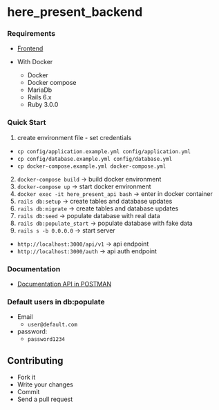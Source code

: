 # here_present_backend

### Requirements

+ [Frontend](https://github.com/unisocisec/here_present_frontend)
  
+ With Docker
  + Docker
  + Docker compose
  + MariaDb
  + Rails 6.x
  + Ruby 3.0.0

### Quick Start
1. create environment file - set credentials
* `cp config/application.example.yml config/application.yml`
* `cp config/database.example.yml config/database.yml`
* `cp docker-compose.example.yml docker-compose.yml`
2. `docker-compose build` -> build docker environment
3. `docker-compose up` -> start docker environment
4. `docker exec -it here_present_api bash` -> enter in docker container
5. `rails db:setup` -> create tables and database updates
6. `rails db:migrate` -> create tables and database updates
7. `rails db:seed` -> populate database with real data
8. `rails db:populate_start` -> populate database with fake data
9. `rails s -b 0.0.0.0` -> start server

+ `http://localhost:3000/api/v1` -> api endpoint
+ `http://localhost:3000/auth` -> api auth endpoint

### Documentation
+ [Documentation API in POSTMAN](https://documenter.getpostman.com/view/10306115/TzY4ea5F)

### Default users in db:populate

+ Email
  + `user@default.com`
+ password:
  + `password1234`
  
## Contributing

* Fork it
* Write your changes
* Commit
* Send a pull request
